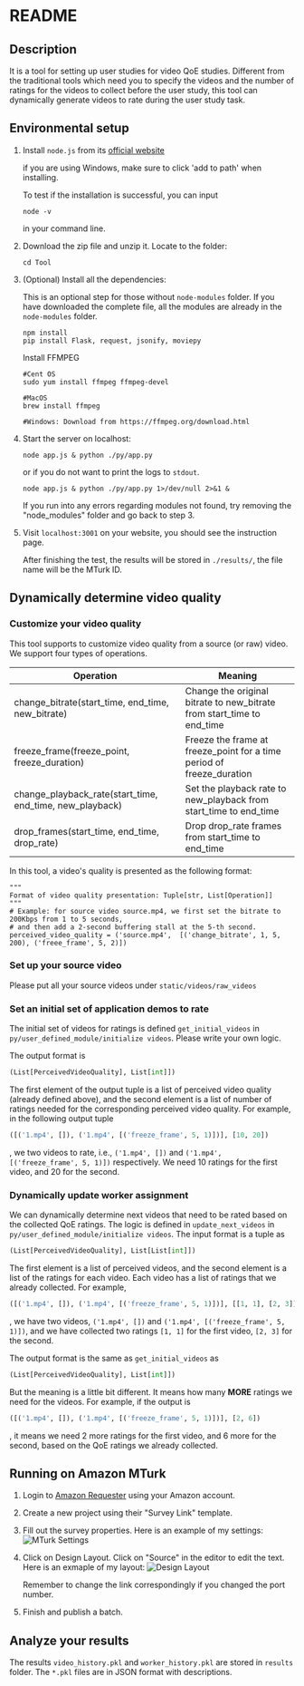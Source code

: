 
# README

## Description

It is a tool for setting up user studies for video QoE studies.
Different from the traditional tools which need you to specify the videos and the number of ratings for the videos to collect before the user study,
this tool can dynamically generate videos to rate during the user study task.

## Environmental setup

1. Install `node.js` from its [official website](https://nodejs.org/en/download/)

   if you are using Windows, make sure to click 'add to path' when installing.

   To test if the installation is successful, you can input 

   ```shell
   node -v
   ```

   in your command line.

2. Download the zip file and unzip  it. Locate to the folder:

   ```shell
   cd Tool
   ```

3. (Optional) Install all the dependencies:

   This is an optional step for those without `node-modules` folder. If you have downloaded the complete file, all the modules are already in the `node-modules` folder.

   ```shell
   npm install
   pip install Flask, request, jsonify, moviepy
   ```
   
   Install FFMPEG
   ```shell
   #Cent OS 
   sudo yum install ffmpeg ffmpeg-devel
   
   #MacOS
   brew install ffmpeg
   
   #Windows: Download from https://ffmpeg.org/download.html
   ```

4. Start the server on localhost:

   ```shell
   node app.js & python ./py/app.py
   ```
   or if you do not want to print the logs to `stdout`.
   ```shell
   node app.js & python ./py/app.py 1>/dev/null 2>&1 &
   ```

   If you run into any errors regarding modules not found, try removing the "node_modules" folder and go back to step 3.

5. Visit `localhost:3001` on your website, you should see the instruction page.

   After finishing the test, the results will be stored in `./results/`, the file name will be the MTurk ID.

## Dynamically determine video quality

### Customize your video quality

This tool supports to customize video quality from a source (or raw) video. We support four types of operations.

| Operation                                               | Meaning                                                                |
|---------------------------------------------------------|------------------------------------------------------------------------|
| change_bitrate(start_time, end_time, new_bitrate)       | Change the original bitrate to new_bitrate from start_time to end_time |      
| freeze_frame(freeze_point, freeze_duration)             | Freeze the frame at freeze_point for a time period of freeze_duration  | 
| change_playback_rate(start_time, end_time, new_playback) | Set the playback rate to new_playback from start_time to end_time      |  
 | drop_frames(start_time, end_time, drop_rate)            | Drop drop_rate frames from start_time to end_time                      | 

In this tool, a video's quality is presented as the following format:
```python3
"""
Format of video quality presentation: Tuple[str, List[Operation]]
"""
# Example: for source video source.mp4, we first set the bitrate to 200Kbps from 1 to 5 seconds,
# and then add a 2-second buffering stall at the 5-th second.
perceived_video_quality = ('source.mp4',  [('change_bitrate', 1, 5, 200), ('freee_frame', 5, 2)])
```

### Set up your source video

Please put all your source videos under `static/videos/raw_videos` 

### Set an initial set of application demos to rate

The initial set of videos for ratings is defined `get_initial_videos` in `py/user_defined_module/initialize videos`.
Please write your own logic.

The output format is
```python
(List[PerceivedVideoQuality], List[int]])
```
The first element of the output tuple is a list of perceived video quality (already defined above), and the second element
is a list of number of ratings needed for the corresponding perceived video quality. For example, in the following output tuple
```python
([('1.mp4', []), ('1.mp4', [('freeze_frame', 5, 1)])], [10, 20])
```
, we two videos to rate, i.e., `('1.mp4', [])` and `('1.mp4', [('freeze_frame', 5, 1)])` respectively. We need 10 ratings for the first video, and 20 for the second.


### Dynamically update worker assignment
We can dynamically determine next videos that need to be rated based on the collected QoE ratings. 
The logic is defined in `update_next_videos` in `py/user_defined_module/initialize videos`.
The input format is a tuple as
```python
(List[PerceivedVideoQuality], List[List[int]])
```
The first element is a list of perceived videos, and the second element is a list of the ratings for each video.
Each video has a list of ratings that we already collected.
For example,
```python
([('1.mp4', []), ('1.mp4', [('freeze_frame', 5, 1)])], [[1, 1], [2, 3]])
```
, we have two videos, `('1.mp4', [])` and `('1.mp4', [('freeze_frame', 5, 1)])`, and we have collected two ratings `[1, 1]` for the first video, `[2, 3]` for the second.

The output format is the same as `get_initial_videos` as
```python
(List[PerceivedVideoQuality], List[int]])
```
But the meaning is a little bit different.
It means how many **MORE** ratings we need for the videos. For example, if the output is
```python
([('1.mp4', []), ('1.mp4', [('freeze_frame', 5, 1)])], [2, 6])
```
, it means we need 2 more ratings for the first video, and 6 more for the second, based on the QoE ratings we already collected.

## Running on Amazon MTurk

1. Login to [Amazon Requester](https://requester.mturk.com/begin_signin) using your Amazon account.

2. Create a new project using their "Survey Link" template.

3. Fill out the survey properties. Here is an example of my settings:
   ![MTurk Settings](https://github.com/sheric98/QoEProject/blob/master/static/MTurk_Settings.png)

4. Click on Design Layout. Click on "Source" in the editor to edit the text.
   Here is an exmaple of my layout:
   ![Design Layout](https://github.com/sheric98/QoEProject/blob/master/static/Design_Layout.png)

   Remember to change the link correspondingly if you changed the port number.

5. Finish and publish a batch.

## Analyze your results

The results `video_history.pkl` and  `worker_history.pkl` are stored in `results` folder.
The `*.pkl` files are in JSON format with descriptions.


